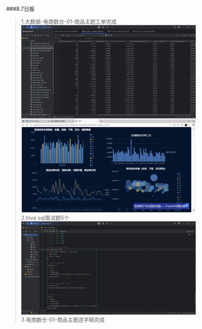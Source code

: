 ###8.7日报
>1.大数据-电商数仓-01-商品主题工单完成
> ![img.png](img/img.png)
> ![img_1.png](img/img_1.png)
> 2.hive sql面试题5个
> ![img_2.png](img/img_2.png)
> 3.电商数仓-01-商品主题逐字稿完成
